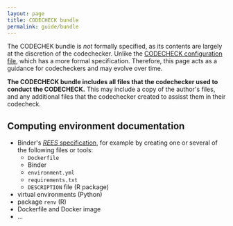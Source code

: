 ```yaml
---
layout: page
title: CODECHECK bundle
permalink: guide/bundle
---
```


The CODECHEK bundle is _not_ formally specified, as its contents are largely at the discretion of the codechecker.
Unlike the [CODECHECK configuration file](/spec/config/latest), which has a more formal specification.
Therefore, this page acts as a guidance for codecheckers and may evolve over time.

**The CODECHECK bundle includes all files that the codechecker used to conduct the CODECHECK.**
This may include a copy of the author's files, and any additional files that the codechecker created to assisst them in their codecheck.

## Computing environment documentation

- Binder's [_REES_ specification](https://repo2docker.readthedocs.io/en/latest/config_files.html#config-files), for example by creating one or several of the following files or tools:
  - `Dockerfile`
  - Binder
  - `environment.yml`
  - `requirements.txt`
  - `DESCRIPTION` file (R package)
- virtual environments (Python)
- package `renv` (R)
- Dockerfile and Docker image
- ...